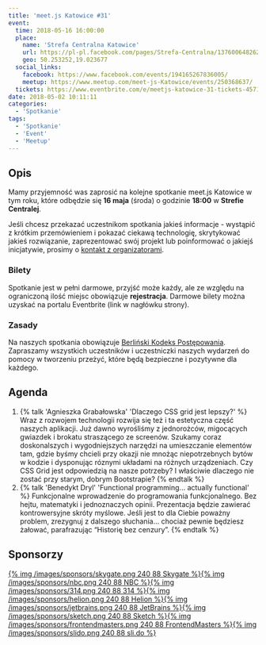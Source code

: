 ```yaml
---
title: 'meet.js Katowice #31'
event:
  time: 2018-05-16 16:00:00
  place:
    name: 'Strefa Centralna Katowice'
    url: https://pl-pl.facebook.com/pages/Strefa-Centralna/1376006482624106
    geo: 50.253252,19.023677
  social_links:
    facebook: https://www.facebook.com/events/194165267836005/
    meetup: https://www.meetup.com/meet-js-Katowice/events/250368637/
  tickets: https://www.eventbrite.com/e/meetjs-katowice-31-tickets-45714075029
date: 2018-05-02 10:11:11
categories:
  - 'Spotkanie'
tags:
  - 'Spotkanie'
  - 'Event'
  - 'Meetup'
---
```

## Opis

Mamy przyjemność was zaprosić na kolejne spotkanie meet.js Katowice w tym roku, które odbędzie się **16 maja** (środa) o godzinie **18:00** w **Strefie Centralej**.

Jeśli chcesz przekazać uczestnikom spotkania jakieś informacje - wystąpić z krótkim przemówieniem i pokazać ciekawą technologię, skrytykować jakieś rozwiązanie, zaprezentować swój projekt lub poinformować o jakiejś inicjatywie, prosimy o [kontakt z organizatorami](/about/#Kontakt).


### Bilety

Spotkanie jest w pełni darmowe, przyjść może każdy, ale ze względu na ograniczoną ilość miejsc obowiązuje **rejestracja**. Darmowe bilety można uzyskać na portalu Eventbrite (link w nagłówku strony).

### Zasady

Na naszych spotkania obowiązuje [Berliński Kodeks Postępowania][berlin-coc]. Zapraszamy wszystkich uczestników i uczestniczki naszych wydarzeń do pomocy w tworzeniu przeżyć, które będą bezpieczne i pozytywne dla każdego.

## Agenda

1. {% talk 'Agnieszka Grabałowska' 'Dlaczego CSS grid jest lepszy?' %}
Wraz z rozwojem technologii rozwija się też i ta estetyczna część naszych aplikacji. Już dawno wyrośliśmy z jednorożców, migocących gwiazdek i brokatu straszącego ze screenów. Szukamy coraz doskonalszych i wygodniejszych narzędzi na umieszczanie elementów tam, gdzie byśmy chcieli przy okazji nie mnożąc niepotrzebnych bytów w kodzie i dysponując róznymi układami na różnych urządzeniach. Czy CSS Grid jest odpowiedzią na nasze potrzeby? I właściwie dlaczego nie zostać przy starym, dobrym Bootstrapie?
{% endtalk %}
2. {% talk 'Benedykt Dryl' 'Functional programming... actually functional' %}
Funkcjonalne wprowadzenie do programowania funkcjonalnego. Bez hejtu, matematyki i jednoznaczych opinii. Prezentacja będzie zawierać kontrowersyjne skróty myślowe.
Jeśli jest to dla Ciebie poważny problem, zrezygnuj z dalszego słuchania... chociaż pewnie będziesz żałować, parafrazując “Historię bez cenzury”.
{% endtalk %}

## Sponsorzy

[{% img /images/sponsors/skygate.png 240 88 Skygate %}][skygate][{% img /images/sponsors/nbc.png 240 88 NBC %}][nbc][{% img /images/sponsors/314.png 240 88 314 %}][314tt][{% img /images/sponsors/helion.png 240 88 Helion %}][helion][{% img /images/sponsors/jetbrains.png 240 88 JetBrains %}][jetbrains][{% img /images/sponsors/sketch.png 240 88 Sketch %}][sketch][{% img /images/sponsors/frontendmasters.png 240 88 FrontendMasters %}][frontendmasters][{% img /images/sponsors/slido.png 240 88 sli.do %}][slido]

[berlin-coc]: http://berlincodeofconduct.org/pl

[skygate]: https://skygate.io
[nbc]: https://nbc.com.pl
[314tt]: http://314.tt
[helion]: http://helion.pl/
[jetbrains]: https://www.jetbrains.com
[sketch]: https://www.sketchapp.com
[frontendmasters]: https://frontendmasters.com
[slido]: https://www.sli.do